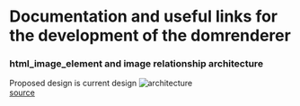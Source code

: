 # Documentation and useful links for the development of the domrenderer

### html_image_element and image relationship architecture

Proposed design is current design
![architecture](https://i.imgur.com/r7hmt0B.png)  
[source](https://docs.google.com/document/d/1O-fB83mrE0B_V8gzXNqHgmRLCvstTB4MMi3RnVLr8bE/edit#)
